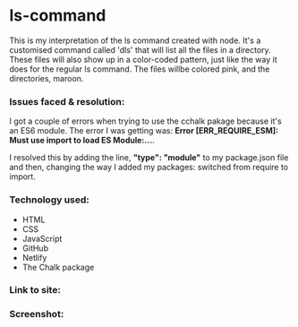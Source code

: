 # ls-command
 This is my interpretation of the ls command created with node. It's a customised command called 'dls' that will list all the files in a directory. These files will also show up in a color-coded pattern, just like the way it does for the regular ls command. The files willbe colored pink, and the directories, maroon. 
 
<h3>Issues faced & resolution:</h3>
I got a couple of errors when trying to use the cchalk pakage because it's an ES6 module. The error I was getting was: <strong>Error [ERR_REQUIRE_ESM]: Must use import to load ES Module:...</strong>. 

I resolved this by adding the line, <strong>"type": "module"</strong> to my package.json file and then, changing the way I added my packages: switched from require to import.

<h3>Technology used:</h3>

- HTML
- CSS
- JavaScript
- GitHub
- Netlify
- The Chalk package

<h3>Link to site:</h3>

<h3>Screenshot:</h3>
